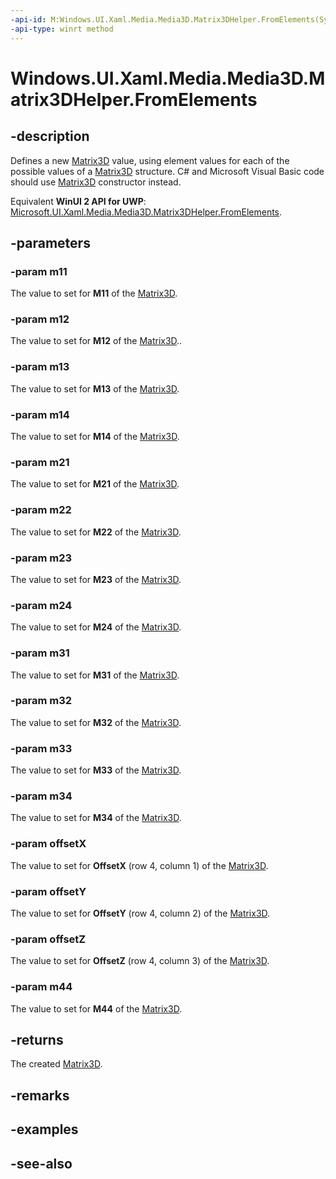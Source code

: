```yaml
---
-api-id: M:Windows.UI.Xaml.Media.Media3D.Matrix3DHelper.FromElements(System.Double,System.Double,System.Double,System.Double,System.Double,System.Double,System.Double,System.Double,System.Double,System.Double,System.Double,System.Double,System.Double,System.Double,System.Double,System.Double)
-api-type: winrt method
---
```


<!-- Method syntax
public Windows.UI.Xaml.Media.Media3D.Matrix3D FromElements(System.Double m11, System.Double m12, System.Double m13, System.Double m14, System.Double m21, System.Double m22, System.Double m23, System.Double m24, System.Double m31, System.Double m32, System.Double m33, System.Double m34, System.Double offsetX, System.Double offsetY, System.Double offsetZ, System.Double m44)
-->

# Windows.UI.Xaml.Media.Media3D.Matrix3DHelper.FromElements

## -description
Defines a new [Matrix3D](matrix3d.md) value, using element values for each of the possible values of a [Matrix3D](matrix3d.md) structure. C# and Microsoft Visual Basic code should use [Matrix3D](/dotnet/api/windows.ui.xaml.media.media3d.matrix3d.-ctor) constructor instead.

Equivalent **WinUI 2 API for UWP**: [Microsoft.UI.Xaml.Media.Media3D.Matrix3DHelper.FromElements](/windows/winui/api/microsoft.ui.xaml.media.media3d.matrix3dhelper.fromelements).

## -parameters
### -param m11
The value to set for **M11** of the [Matrix3D](matrix3d.md).

### -param m12
The value to set for **M12** of the [Matrix3D](matrix3d.md)..

### -param m13
The value to set for **M13** of the [Matrix3D](matrix3d.md).

### -param m14
The value to set for **M14** of the [Matrix3D](matrix3d.md).

### -param m21
The value to set for **M21** of the [Matrix3D](matrix3d.md).

### -param m22
The value to set for **M22** of the [Matrix3D](matrix3d.md).

### -param m23
The value to set for **M23** of the [Matrix3D](matrix3d.md).

### -param m24
The value to set for **M24** of the [Matrix3D](matrix3d.md).

### -param m31
The value to set for **M31** of the [Matrix3D](matrix3d.md).

### -param m32
The value to set for **M32** of the [Matrix3D](matrix3d.md).

### -param m33
The value to set for **M33** of the [Matrix3D](matrix3d.md).

### -param m34
The value to set for **M34** of the [Matrix3D](matrix3d.md).

### -param offsetX
The value to set for **OffsetX** (row 4, column 1) of the [Matrix3D](matrix3d.md).

### -param offsetY
The value to set for **OffsetY** (row 4, column 2) of the [Matrix3D](matrix3d.md).

### -param offsetZ
The value to set for **OffsetZ** (row 4, column 3) of the [Matrix3D](matrix3d.md).

### -param m44
The value to set for **M44** of the [Matrix3D](matrix3d.md).

## -returns
The created [Matrix3D](matrix3d.md).

## -remarks

## -examples

## -see-also
